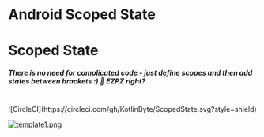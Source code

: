 # Android Scoped State

# Scoped State

##### There is no need for complicated code - just define scopes and then add states between brackets :) 🤤 EZPZ right?
</br>
![CircleCI](https://circleci.com/gh/KotlinByte/ScopedState.svg?style=shield)

[![template1.png](https://i.postimg.cc/HxRpRCrs/template1.png)](https://postimg.cc/TLjM5FjZ)
